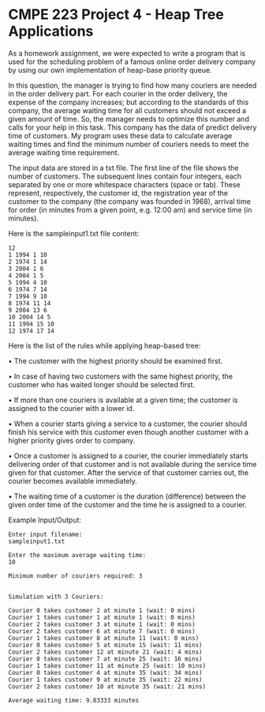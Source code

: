 # CMPE 223 Project 4 - Heap Tree Applications
As a homework assignment, we were expected to write a program that is used for the scheduling problem of a famous online order delivery company by using our own implementation of heap-base priority queue.

In this question, the manager is trying to find how many couriers are needed in the order delivery part. For each courier in the order delivery, the expense of the company increases; but according to the standards of this company, the average waiting time for all customers should not exceed a given amount of time. So, the manager needs to optimize this number and calls for your help in this task. This company has the data of predict delivery time of customers.  My program uses these data to calculate average waiting times and find the minimum number of couriers needs to meet the average waiting time requirement.

The input data are stored in a txt file. The first line of the file shows the number of customers. The subsequent lines contain four integers, each separated by one or more whitespace characters (space or tab). These represent, respectively, the customer id, the registration year of the customer to the company (the company was founded in 1968), arrival time for order (in minutes from a given point, e.g. 12:00 am) and service time (in minutes).

Here is the sampleinput1.txt file content:

    12
    1 1994 1 10
    2 1974 1 14
    3 2004 1 6
    4 2004 1 5
    5 1994 4 10
    6 1974 7 14
    7 1994 9 10
    8 1974 11 14
    9 2004 13 6
    10 2004 14 5
    11 1994 15 10
    12 1974 17 14

Here is the list of the rules while applying heap-based tree:

• The customer with the highest priority should be examined first.

• In case of having two customers with the same highest priority, the customer who has waited longer should be selected first.

• If more than one couriers is available at a given time; the customer is assigned to the courier with a lower id.

• When a courier starts giving a service to a customer, the courier should finish his service with this customer even though another customer with a higher priority gives order to company.

• Once a customer is assigned to a courier, the courier immediately starts delivering order of that customer and is not available during the service time given for that customer. After the service of that customer carries out, the courier becomes available immediately.

• The waiting time of a customer is the duration (difference) between the given order time of the customer and the time he is assigned to a courier.

Example Input/Output:

    Enter input filename:
    sampleinput1.txt
    
    Enter the maximum average waiting time:
    10
    
    Minimum number of couriers required: 3
    
    
    Simulation with 3 Couriers:
    
    Courier 0 takes customer 2 at minute 1 (wait: 0 mins)
    Courier 1 takes customer 1 at minute 1 (wait: 0 mins)
    Courier 2 takes customer 3 at minute 1 (wait: 0 mins)
    Courier 2 takes customer 6 at minute 7 (wait: 0 mins)
    Courier 1 takes customer 8 at minute 11 (wait: 0 mins)
    Courier 0 takes customer 5 at minute 15 (wait: 11 mins)
    Courier 2 takes customer 12 at minute 21 (wait: 4 mins)
    Courier 0 takes customer 7 at minute 25 (wait: 16 mins)
    Courier 1 takes customer 11 at minute 25 (wait: 10 mins)
    Courier 0 takes customer 4 at minute 35 (wait: 34 mins)
    Courier 1 takes customer 9 at minute 35 (wait: 22 mins)
    Courier 2 takes customer 10 at minute 35 (wait: 21 mins)
    
    Average waiting time: 9.83333 minutes
